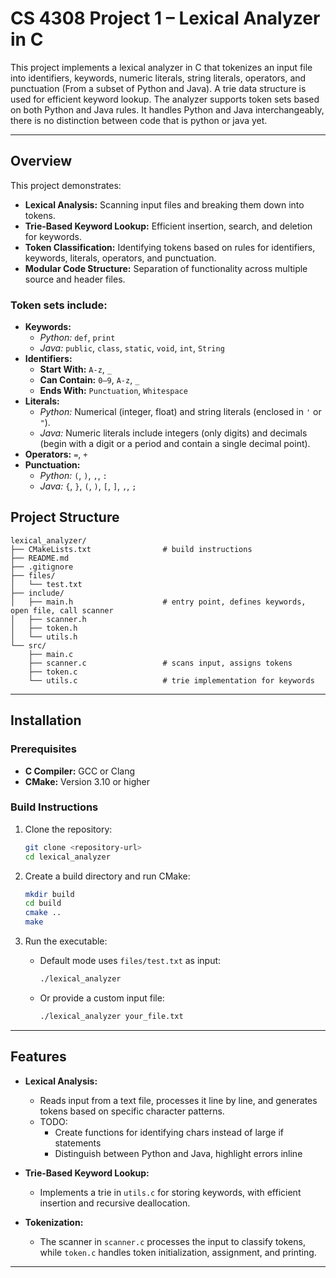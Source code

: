 
# CS 4308 Project 1 – Lexical Analyzer in C

This project implements a lexical analyzer in C that tokenizes an input file 
into identifiers, keywords, numeric literals, string literals, operators, 
and punctuation (From a subset of Python and Java). A trie data structure is used for 
efficient keyword lookup. The analyzer supports token sets based on both Python and Java rules.
It handles Python and Java interchangeably, there is no distinction between code that is python or java yet.

---

## Overview

This project demonstrates:
- **Lexical Analysis:** Scanning input files and breaking them down into tokens.
- **Trie-Based Keyword Lookup:** Efficient insertion, search, and deletion for keywords.
- **Token Classification:** Identifying tokens based on rules for identifiers, keywords, literals, operators, and punctuation.
- **Modular Code Structure:** Separation of functionality across multiple source and header files.

### Token sets include:
- **Keywords:**  
  - *Python:* `def`, `print`  
  - *Java:* `public`, `class`, `static`, `void`, `int`, `String`
- **Identifiers:**
    - **Start With:** `A-z`, `_`
    - **Can Contain:** `0–9`, `A-z`, `_`
    - **Ends With:** `Punctuation`, `Whitespace`
- **Literals:**  
  - *Python:* Numerical (integer, float) and string literals (enclosed in `'` or `"`).  
  - *Java:* Numeric literals include integers (only digits) and decimals (begin with a digit or a period and contain a single decimal point).
- **Operators:** `=`, `+`
- **Punctuation:**  
  - *Python:* `(`, `)`, `,`, `:`  
  - *Java:* `{`, `}`, `(`, `)`, `[`, `]`, `,`, `;`


## Project Structure

```
lexical_analyzer/
├── CMakeLists.txt                # build instructions
├── README.md
├── .gitignore
├── files/
│   └── test.txt
├── include/
│   ├── main.h                    # entry point, defines keywords, open file, call scanner
│   ├── scanner.h
│   ├── token.h
│   └── utils.h
└── src/
    ├── main.c                    
    ├── scanner.c                 # scans input, assigns tokens
    ├── token.c
    └── utils.c                   # trie implementation for keywords
```


---

## Installation

### Prerequisites

- **C Compiler:** GCC or Clang
- **CMake:** Version 3.10 or higher

### Build Instructions

1. Clone the repository:
   ```bash
   git clone <repository-url>
   cd lexical_analyzer
   ```

2. Create a build directory and run CMake:
   ```bash
   mkdir build
   cd build
   cmake ..
   make
   ```

3. Run the executable:
    - Default mode uses `files/test.txt` as input:
      ```bash
      ./lexical_analyzer
      ```
    - Or provide a custom input file:
      ```bash
      ./lexical_analyzer your_file.txt
      ```

---

## Features

- **Lexical Analysis:**
    - Reads input from a text file, processes it line by line, and generates tokens based on specific character patterns.
    - TODO: 
      - Create functions for identifying chars instead of large if statements
      - Distinguish between Python and Java, highlight errors inline
 
- **Trie-Based Keyword Lookup:**
    - Implements a trie in `utils.c` for storing keywords, with efficient insertion and recursive deallocation.
  
- **Tokenization:**
    - The scanner in `scanner.c` processes the input to classify tokens, while `token.c` handles token initialization, assignment, and printing.

---